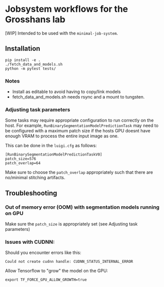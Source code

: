 # Jobsystem workflows for the Grosshans lab

[WIP] Intended to be used with the ```minimal-job-system```.

## Installation

```
pip install -e .
./fetch_data_and_models.sh
python -m pytest tests/
```

### Notes

- Install as editable to avoid having to copy/link models
- fetch_data_and_models.sh needs rsync and a mount to tungsten.


### Adjusting task parameters

Some tasks may require appropriate configuration to run correctly on
the host. For example, ```RunBinarySegmentationModelPredictionTask```
may need to be configured with a maximum patch size if the hosts GPU
doesnt have enough VRAM to process the entire input image as one.

This can be done in the ```luigi.cfg``` as follows:

```
[RunBinarySegmentationModelPredictionTaskV0]
patch_size=576
patch_overlap=64

```

Make sure to choose the ```patch_overlap``` appropriately such that
there are no/minimal stitching artifacts.


## Troubleshooting

### Out of memory error (OOM) with segmentation models running on GPU

Make sure the ```patch_size``` is appropriately set (see Adjusting task parameters)

### Issues with CUDNN:

Should you encounter errors like this:

```
Could not create cudnn handle: CUDNN_STATUS_INTERNAL_ERROR
```

Allow Tensorflow to "grow" the model on the GPU:

```
export TF_FORCE_GPU_ALLOW_GROWTH=true
```




